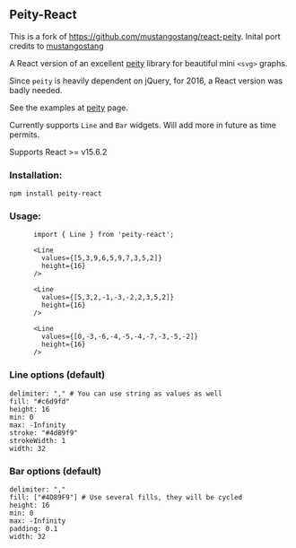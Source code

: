 ## Peity-React

This is a fork of https://github.com/mustangostang/react-peity. Inital port credits to [mustangostang](https://github.com/mustangostang)

A React version of an excellent [peity](https://github.com/benpickles/peity) library for beautiful mini `<svg>` graphs.

Since `peity` is heavily dependent on jQuery, for 2016, a React version was badly needed.

See the examples at [peity](http://benpickles.github.io/peity/) page.

Currently supports `Line` and `Bar` widgets. Will add more in future as time permits.

Supports React >= v15.6.2

### Installation:

`npm install peity-react`

### Usage:

```
      import { Line } from 'peity-react';

      <Line
        values={[5,3,9,6,5,9,7,3,5,2]}
        height={16}
      />

      <Line
        values={[5,3,2,-1,-3,-2,2,3,5,2]}
        height={16}
      />

      <Line
        values={[0,-3,-6,-4,-5,-4,-7,-3,-5,-2]}
        height={16}
      />

```

### Line options (default)

```
delimiter: "," # You can use string as values as well
fill: "#c6d9fd"
height: 16
min: 0
max: -Infinity
stroke: "#4d89f9"
strokeWidth: 1
width: 32
```

### Bar options (default)


```
delimiter: ","
fill: ["#4D89F9"] # Use several fills, they will be cycled
height: 16
min: 0
max: -Infinity
padding: 0.1
width: 32
```
